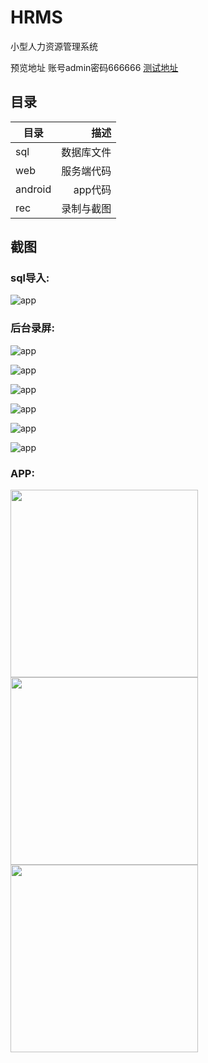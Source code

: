 # HRMS
小型人力资源管理系统


预览地址 账号admin密码666666
[测试地址](http://www.chinahg.top/sunmoon/gotoLogin)

## 目录
| 目录       | 描述     |
| --------   | -----:  | 
| sql        |  数据库文件  | 
| web        |  服务端代码   | 
| android    |  app代码  |  
| rec        |  录制与截图  |  

## 截图
###  sql导入:
![app](https://github.com/conesat/HRMS/blob/master/rec/SQL.gif)

###  后台录屏:
![app](https://github.com/conesat/HRMS/blob/master/rec/REC0.gif)

![app](https://github.com/conesat/HRMS/blob/master/rec/REC2.gif)

![app](https://github.com/conesat/HRMS/blob/master/rec/REC3.gif)

![app](https://github.com/conesat/HRMS/blob/master/rec/REC5.gif)

![app](https://github.com/conesat/HRMS/blob/master/rec/REC6.gif)

![app](https://github.com/conesat/HRMS/blob/master/rec/REC7.gif)


###  APP:
<img src='https://github.com/conesat/HRMS/blob/master/rec/app1.jpg' width="300">
<img src='https://github.com/conesat/HRMS/blob/master/rec/app2.jpg' width="300">
<img src='https://github.com/conesat/HRMS/blob/master/rec/app3.jpg' width="300">
